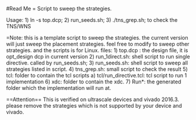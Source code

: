#Read Me
= Script to sweep the strategies.

Usage:
    1) ln -s <your dcp file> top.dcp;
    2) run_seeds.sh;
    3) ./tns_grep.sh; to check the TNS/WNS

=Note:
   this is a template script to sweep the strategies. the current version will just sweep the placement strategies. feel free to modify to sweep other strategies. and the scripts is for Linux.
   files:
    1) top.dcp : the design file, it is opt_design dcp in current version
    2) run_1direct.sh: shell script to run single directive. called by run_seeds.sh;
    3) run_seeds.sh: shell script to  sweep all strategies listed in script.
    4) tns_grep.sh: small script to check the result
    5) tcl: folder to contain the tcl scripts
          a) tcl/run_directive.tcl: tcl script to run 1 implementation
    6) xdc: folder to contain the xdc.
    7) Run*: the generated folder which the implementation will run at.

==Attention==
  This is verified on ultrascale devices and vivado 2016.3. please remove the strategies which is not supported by your device and vivado.

